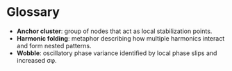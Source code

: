 # Glossary

- **Anchor cluster**: group of nodes that act as local stabilization points.
- **Harmonic folding**: metaphor describing how multiple harmonics interact and form nested patterns.
- **Wobble**: oscillatory phase variance identified by local phase slips and increased σφ.
